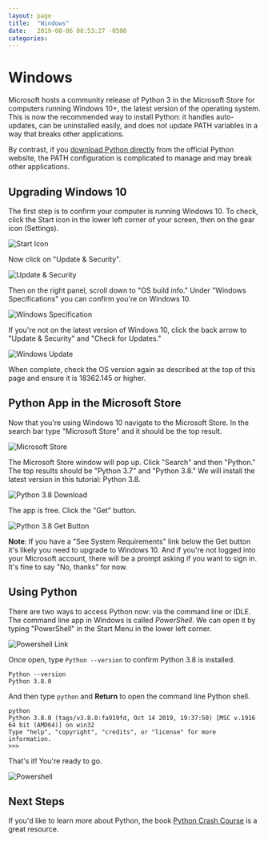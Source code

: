 ```yaml
---
layout: page
title:  "Windows"
date:   2019-08-06 08:53:27 -0500
categories:
---
```


# Windows

Microsoft hosts a community release of Python 3 in the Microsoft Store for computers running Windows 10+, the latest version of the operating system. This is now the recommended way to install Python: it handles auto-updates, can be uninstalled easily, and does not update PATH variables in a way that breaks other applications.

By contrast, if you [download Python directly](https://www.python.org/downloads/) from the official Python website, the PATH configuration is complicated to manage and may break other applications.


## Upgrading Windows 10

The first step is to confirm your computer is running Windows 10. To check, click the Start icon in the lower left corner of your screen, then on the gear icon (Settings).

<img class="img-fluid" src="{{ site.url }}/assets/images/windows/start_icon.png" alt="Start Icon">

Now click on "Update & Security".

<img class="img-fluid" src="{{ site.url }}/assets/images/windows/update_security.png" alt="Update & Security">

Then on the right panel, scroll down to "OS build info." Under "Windows Specifications" you can confirm you're on Windows 10.

<img class="img-fluid" src="{{ site.url }}/assets/images/windows/windows_spec.png" alt="Windows Specification">

If you're not on the latest version of Windows 10, click the back arrow to "Update & Security" and "Check for Updates."

<img class="img-fluid" src="{{ site.url }}/assets/images/windows/windows_update.png" alt="Windows Update">

When complete, check the OS version again as described at the top of this page and ensure it is 18362.145 or higher.

## Python App in the Microsoft Store

Now that you're using Windows 10 navigate to the Microsoft Store. In the search bar type "Microsoft Store" and it should be the top result.

<img class="img-fluid" src="{{ site.url }}/assets/images/windows/store.png" alt="Microsoft Store">

The Microsoft Store window will pop up. Click "Search" and then "Python." The top results should be "Python 3.7" and "Python 3.8." We will install the latest version in this tutorial: Python 3.8.

<img class="img-fluid" src="{{ site.url }}/assets/images/windows/python38.png" alt="Python 3.8 Download">

The app is free. Click the "Get" button.

<img class="img-fluid" src="{{ site.url }}/assets/images/windows/get.png" alt="Python 3.8 Get Button">

**Note**: If you have a "See System Requirements" link below the Get button it's likely you need to upgrade to Windows 10. And if you're not logged into your Microsoft account, there will be a prompt asking if you want to sign in. It's fine to say "No, thanks" for now.


## Using Python

There are two ways to access Python now: via the command line or IDLE. The command line app in Windows is called *PowerShell*. We can open it by typing "PowerShell" in the Start Menu in the lower left corner.

<img class="img-fluid" src="{{ site.url }}/assets/images/windows/start_menu_powershell.png" alt="Powershell Link">

Once open, type `Python --version` to confirm Python 3.8 is installed.

```
Python --version
Python 3.8.0
```

And then type `python` and **Return** to open the command line Python shell.

```
python
Python 3.8.0 (tags/v3.8.0:fa919fd, Oct 14 2019, 19:37:50) [MSC v.1916 64 bit (AMD64)] on win32
Type "help", "copyright", "credits", or "license" for more information.
>>>
```

That's it! You're ready to go.

<img class="img-fluid" src="{{ site.url }}/assets/images/windows/powershell.png" alt="Powershell">

## Next Steps
If you'd like to learn more about Python, the book [Python Crash Course](https://amzn.to/2okggMH) is a great resource.

<!-- IDLE? VSCode? -->

